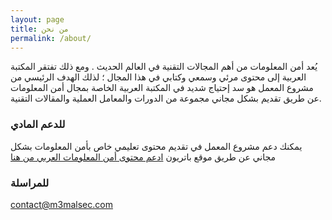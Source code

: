 ```yaml
---
layout: page
title: من نحن
permalink: /about/
---
```


يُعد أمن المعلومات من أهم المجالات التقنية في العالم الحديث . ومع ذلك تفتقر المكتبة العربية إلى محتوى مرئي وسمعي وكتابي في هذا المجال ؛ لذلك الهدف الرئيسي من مشروع المعمل هو سد إحتياج شديد في المكتبة العربية الخاصة بمجال أمن المعلومات عن طريق تقديم بشكل مجاني مجموعة من الدورات والمعامل العملية والمقالات التقنية. 

### للدعم المادي
يمكنك دعم مشروع المعمل في تقديم محتوى تعليمي خاص بأمن المعلومات بشكل مجاني عن طريق موقع باتريون
[ادعم محتوى أمن المعلومات العربي من هنا](https://www.patreon.com/m3malsec)

### للمراسلة

[contact@m3malsec.com](mailto:contact@m3malsec.com)
